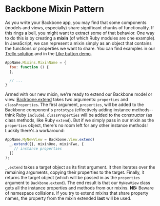 # Backbone Mixin Pattern

As you write your Backbone app, you may find that some components (models and
views, especially) share significant chunks of functionality. If this rings a
bell, you might want to extract some of that behavior. One way to do this is by
creating a **mixin** (of which Ruby modules are one example). In JavaScript, we
can represent a mixin simply as an object that contains the functions or
properties we want to share. You can find examples in our [Trello
solution][trello-mixin] and in the [Like button demo][likes-mixin].

[trello-mixin]: https://github.com/appacademy/TrelloClone/blob/master/solution/app/assets/javascripts/utils/ord_view.js
[likes-mixin]: https://github.com/appacademy/like-button-demo/blob/master/app/assets/javascripts/util/likable.js

```js
AppName.Mixins.MixinName = {
  foo: function () {
  },

  // ...
}
```

Armed with our new mixin, we're ready to extend our Backbone model or view.
[Backbone.extend][backbone-extend] takes two arguments: `properties` and `classProperties`. The
first argument, `properties`, will be added to the Backbone component's
`prototype` (effectively adding instance methods--think Ruby `include`).
`classProperties` will be added to the constructor (as class methods, like Ruby
`extend`). But if we simply pass in our mixin as the `properties` object,
there's no room left for any other instance methods!  Luckily there's a
workaround:

[backbone-extend]: http://backbonejs.org/#Model-extend

```js
AppName.MyNewView = Backbone.View.extend(
  _.extend({}, mixinOne, mixinTwo, {
    // instance properties
  })
);
```

`_.extend` takes a target object as its first argument. It then iterates over
the remaining arguments, copying their properties to the target. Finally, it
returns the target object (which will be passed in as the `properties` argument
to `Backbone.extend`). The end result is that our `MyNewView` class gets all the
instance properties and methods from our mixins. **NB:** Beware of namespace
collisions. If you try to extend mixins that share property names, the property
from the mixin extended **last** will be used.
